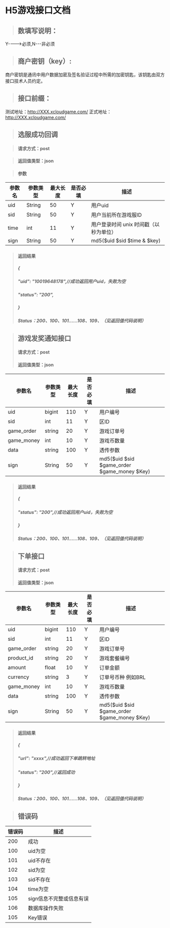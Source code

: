 # H5游戏接口文档

>## 数填写说明：
   
Y---->必须,N---非必须

>## 商户密钥（key）:
商户密钥是通讯中用户数据加密及签名验证过程中所需的加密钥匙，该钥匙由双方接口技术人员约定。
>## 接口前缀：
 测试地址：http://XXX.xcloudgame.com/
 正式地址：http://XXX.xcloudgame.com/

>## 选服成功回调

>#### 请求方式：post

>#### 返回值类型：json

>#### 参数

参数名 | 参数类型 | 最大长度 | 是否必填 | 描述 |
---  | --- | --- | --- | --- | 
uid | String | 50 | Y | 用户uid
sid | String | 50 | Y | 用户当前所在游戏服ID | 
time | int | 11 | Y | 用户登录时间 unix 时间戳（以秒为单位） | 
sign | String | 50 | Y | md5($uid $sid $time & $key)

>### 
>#### 返回结果
>##### {
>#####    "uid": "10019648178",//成功返回用户uid，失败为空
>#####     "status": "200",
>##### }
>##### Status：200、100、101......108、109、（见返回值代码说明）


>## 游戏发奖通知接口
>#### 请求方式：post
>#### 返回值类型：json

参数名 | 参数类型 | 最大长度 | 是否必填 | 描述 |
---  | --- | --- | --- | --- | 
uid | bigint | 110 | Y | 用户编号
sid | int | 11 | Y | 区ID | 
game_order | string | 20 | Y | 游戏订单号 |
game_money | int | 10 | Y | 游戏币数量 |
data | string | 100 | Y | 透传参数 | 
sign | String | 50 | Y | md5($uid $sid $game_order $game_money $Key)

>### 
>#### 返回结果
>##### {
>#####   
>#####     "status": "200",//成功返回用户uid，失败为空
>##### }
>##### Status：200、100、101......108、109、（见返回值代码说明）


>## 下单接口
>#### 请求方式：post
>#### 返回值类型：json

参数名 | 参数类型 | 最大长度 | 是否必填 | 描述 |
---  | --- | --- | --- | --- | 
uid | bigint | 110 | Y | 用户编号
sid | int | 11 | Y | 区ID | 
game_order | string | 20 | Y | 游戏订单号 |
product_id | string | 20 | Y | 游戏套餐编号 |
amount | float | 10 | Y | 订单金额 |
currency | string | 3 | Y | 订单号币种 例如BRL |
game_money | int | 10 | Y | 游戏币数量 |
data | string | 100 | Y | 透传参数 | 
sign | String | 50 | Y | md5($uid $sid $game_order $game_money $Key)

>### 
>#### 返回结果
>##### {
>#####    "url": "xxxx",//成功返回下单跳转地址
>#####     "status": "200",//返回成功
>##### }
>##### Status：200、100、101......108、109、（见返回值代码说明）


>## 错误码

错误码 | 描述 | 
---  | ---  | 
200 | 成功 |
100 | uid为空 |
101 | uid不存在 |
102 | sid为空 |
103 | sid不存在 |
104 | time为空 |
105 | sign信息不完整或信息有误 | 
106 | 数据库操作失败 | 
105 | Key错误 | 
